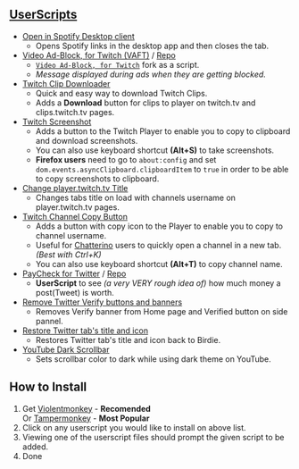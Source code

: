 ## [UserScripts](https://github.com/yungsamd17/UserScripts)

- [Open in Spotify Desktop client](https://github.com/yungsamd17/UserScripts/raw/main/scripts/Open-in-Spotify-Desktop-client.user.js)
    - Opens Spotify links in the desktop app and then closes the tab.
- [Video Ad-Block, for Twitch (VAFT)](https://github.com/yungsamd17/TwitchAdSolutions/raw/master/vaft/vaft.user.js) / [Repo](https://github.com/yungsamd17/TwitchAdSolutions)
    - [`Video Ad-Block, for Twitch`](https://github.com/cleanlock/VideoAdBlockForTwitch) fork as a script.
    - *Message displayed during ads when they are getting blocked.*
- [Twitch Clip Downloader](https://github.com/yungsamd17/UserScripts/raw/main/scripts/Twitch-Clip-Downloader.user.js)
    - Quick and easy way to download Twitch Clips.
    - Adds a **Download** button for clips to player on twitch.tv and clips.twitch.tv pages.
- [Twitch Screenshot](https://github.com/yungsamd17/UserScripts/raw/main/scripts/Twitch-Screenshot.user.js)
    - Adds a button to the Twitch Player to enable you to copy to clipboard and download screenshots.
    - You can also use keyboard shortcut **(Alt+S)** to take screenshots.
    - **Firefox users** need to go to `about:config` and set `dom.events.asyncClipboard.clipboardItem` to `true` in order to be able to copy screenshots to clipboard.
- [Change player.twitch.tv Title](https://github.com/yungsamd17/UserScripts/raw/main/scripts/Change-Player-Twitch-Title.user.js)
    - Changes tabs title on load with channels username on player.twitch.tv pages.
- [Twitch Channel Copy Button](https://github.com/yungsamd17/UserScripts/raw/main/scripts/Twitch-Channel-Copy-Button.user.js)
    - Adds a button with copy icon to the Player to enable you to copy to channel username.
    - Useful for [Chatterino](https://chatterino.com) users to quickly open a channel in a new tab. *(Best with Ctrl+K)*
    - You can also use keyboard shortcut **(Alt+T)** to copy channel name.
- [PayCheck for Twitter](https://github.com/yungsamd17/paycheck-userscript/raw/main/userscript/paycheck-for-twitter.user.js) / [Repo](https://github.com/yungsamd17/paycheck-userscript)
    - **UserScript** to see _(a very VERY rough idea of)_ how much money a post(Tweet) is worth.
- [Remove Twitter Verify buttons and banners](https://github.com/yungsamd17/UserScripts/raw/main/scripts/Remove-Twitter-Verify-from-Home-page.user.js)
    - Removes Verify banner from Home page and Verified button on side pannel.
- [Restore Twitter tab's title and icon](https://github.com/yungsamd17/UserScripts/raw/main/scripts/Restore-Twitter-tabs-title-and-icon.user.js)
    - Restores Twitter tab's title and icon back to Birdie.
- [YouTube Dark Scrollbar](https://github.com/yungsamd17/UserScripts/raw/main/scripts/YouTube-Dark-Scrollbar.user.js)
    - Sets scrollbar color to dark while using dark theme on YouTube.

## How to Install 

1. Get [Violentmonkey](https://violentmonkey.github.io) - **Recomended**<br>
    Or [Tampermonkey](https://www.tampermonkey.net) - **Most Popular**
2. Click on any userscript you would like to install on above list.
3. Viewing one of the userscript files should prompt the given script to be added.
4. Done
